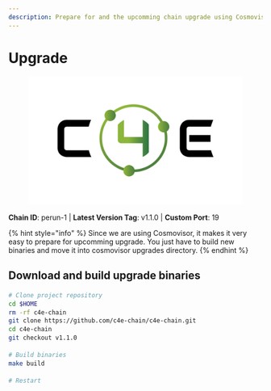 ```yaml
---
description: Prepare for and the upcomming chain upgrade using Cosmovisor.
---
```


# Upgrade

<figure><img src="https://github.com/takeshi-val/Logo/raw/main/logo_C4E.png" alt=""><figcaption></figcaption></figure>

**Chain ID**: perun-1 | **Latest Version Tag**: v1.1.0 | **Custom Port**: 19

{% hint style="info" %}
Since we are using Cosmovisor, it makes it very easy to prepare for upcomming upgrade. You just have to build new binaries and move it into cosmovisor upgrades directory.
{% endhint %}

## Download and build upgrade binaries

```bash
# Clone project repository
cd $HOME
rm -rf c4e-chain
git clone https://github.com/c4e-chain/c4e-chain.git
cd c4e-chain
git checkout v1.1.0

# Build binaries
make build

# Restart
